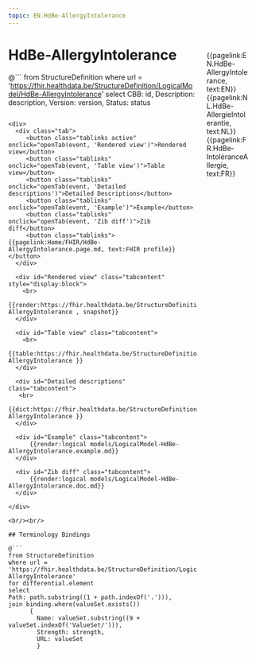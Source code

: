 ```yaml
---
topic: EN.HdBe-AllergyIntolerance
---
```


<div style="float:right;width:85px;padding:10px;margin:10">
<p>{{pagelink:EN.HdBe-AllergyIntolerance, text:EN}}  {{pagelink:NL.HdBe-AllergieIntolerantie, text:NL}}  {{pagelink:FR.HdBe-IntoléranceAllergie, text:FR}}<p>
</div>

# HdBe-AllergyIntolerance



@```
from StructureDefinition
where url = 'https://fhir.healthdata.be/StructureDefinition/LogicalModel/HdBe-AllergyIntolerance'
select 
CBB: id,
Description: description, 
Version: version,
Status: status
```

<div>
  <div class="tab">
     <button class="tablinks active" onclick="openTab(event, 'Rendered view')">Rendered view</button>
     <button class="tablinks" onclick="openTab(event, 'Table view')">Table view</button>
     <button class="tablinks" onclick="openTab(event, 'Detailed descriptions')">Detailed Descriptions</button>
     <button class="tablinks" onclick="openTab(event, 'Example')">Example</button>
     <button class="tablinks" onclick="openTab(event, 'Zib diff')">Zib diff</button>
     <button class="tablinks">{{pagelink:Home/FHIR/HdBe-AllergyIntolerance.page.md, text:FHIR profile}}</button>
  </div>

  <div id="Rendered view" class="tabcontent" style="display:block">
    <br>
      {{render:https://fhir.healthdata.be/StructureDefinition/LogicalModel/HdBe-AllergyIntolerance , snapshot}}
  </div>

  <div id="Table view" class="tabcontent">
    <br>
      {{table:https://fhir.healthdata.be/StructureDefinition/LogicalModel/HdBe-AllergyIntolerance }}
  </div>

  <div id="Detailed descriptions" class="tabcontent">
   <br>
      {{dict:https://fhir.healthdata.be/StructureDefinition/LogicalModel/HdBe-AllergyIntolerance }}
  </div>

  <div id="Example" class="tabcontent">
      {{render:logical models/LogicalModel-HdBe-AllergyIntolerance.example.md}}
  </div>

  <div id="Zib diff" class="tabcontent">
      {{render:logical models/LogicalModel-HdBe-AllergyIntolerance.doc.md}}
  </div>

</div>

<br/><br/> 

## Terminology Bindings

@```
from StructureDefinition
where url = 'https://fhir.healthdata.be/StructureDefinition/LogicalModel/HdBe-AllergyIntolerance'
for differential.element
select
Path: path.substring((1 + path.indexOf('.'))),
join binding.where(valueSet.exists())
      { 
        Name: valueSet.substring((9 + valueSet.indexOf('ValueSet/'))),
        Strength: strength,
        URL: valueSet
        }
```  